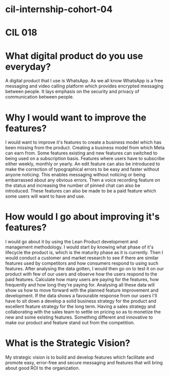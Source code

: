 # cil-internship-cohort-04
# CIL 018

# What digital product do you use everyday?

A digital product that I use is WhatsApp. As we all know WhatsApp is a free messaging and video calling platform which provides encrypted messaging between people. It lays emphasis on the security and privacy of communication between people.

# Why I would want to improve the features?

I would want to improve it's features to create a business model which has been missing from the product. Creating a business model from which Meta can earn from. Some features existing and new features can switched to being used on a subscription basis. Features where users have to subscribe either weekly, monthly or yearly. An edit feature can also be introduced to make the correction of typographical errors to be easy and faster without anyone noticing. This enables messaging without noticing or being embarrassed about any obvious errors. Then a voice recording feature on the status and increasing the number of pinned chat can also be introduced. These features can also be made to be a paid feature which some users will want to have and use.

# How would I go about improving it's features? 

I would go about it by using the Lean Product development and management methodology.
I would start by knowing what phase of it's lifecycle the product is, which is the maturity phase as it is currently. Then I would conduct a customer and market research to see if there are similar features used by competitors and how consumers respond to using such features. After analysing the data gotten, I would then go on to test it on our product with few of our users and observe how the users respond to the paid features. Calculate how many users are paying for the features, how frequently and how long they're paying for. Analysing all these data will show us how to move forward with the planned feature improvement and development. If the data shows a favourable response from our users I'll have to sit down a develop a solid business strategy for the product and excellent feature strategy for the long term. Having a sales strategy and collaborating with the sales team to settle on pricing so as to monetize the new and some existing features. Something different and innovative to make our product and feature stand out from the competition.

# What is the Strategic Vision? 

My strategic vision is to build and develop features which facilitate and promote easy, error-free and secure messaging and features that will bring about good ROI to the organization. 
